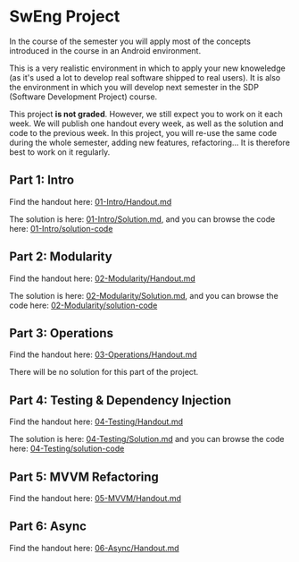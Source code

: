 # SwEng Project

In the course of the semester you will apply most of the concepts introduced in the course in an Android environment.

This is a very realistic environment in which to apply your new knoweledge (as it's used a lot to develop real software shipped to real users). It is also the environment in which you will develop next semester in the SDP (Software Development Project) course.

This project **is not graded**. However, we still expect you to work on it each week. We will publish one handout every week, as well as the solution and code to the previous week. In this project, you will re-use the same code during the whole semester, adding new features, refactoring... It is therefore best to work on it regularly.

## Part 1: Intro

Find the handout here: [01-Intro/Handout.md](01-Intro/Handout.md)

The solution is here: [01-Intro/Solution.md](01-Intro/Solution.md), and you can browse the code here: [01-Intro/solution-code](01-Intro/solution-code)

## Part 2: Modularity

Find the handout here: [02-Modularity/Handout.md](02-Modularity/Handout.md)

The solution is here: [02-Modularity/Solution.md](02-Modularity/Solution.md), and you can browse the code here: [02-Modularity/solution-code](02-Modularity/solution-code)

## Part 3: Operations

Find the handout here: [03-Operations/Handout.md](03-Operations/Handout.md)

There will be no solution for this part of the project.

## Part 4: Testing & Dependency Injection

Find the handout here: [04-Testing/Handout.md](04-Testing/Handout.md)

The solution is here: [04-Testing/Solution.md](04-Testing/Solution.md) and you can browse the code here: [04-Testing/solution-code](04-Testing/solution-code)

## Part 5: MVVM Refactoring

Find the handout here: [05-MVVM/Handout.md](05-MVVM/Handout.md)

## Part 6: Async

Find the handout here: [06-Async/Handout.md](06-Async/Handout.md)